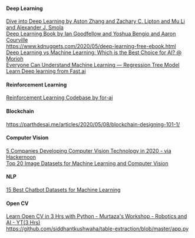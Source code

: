 #### Deep Learning
[Dive into Deep Learning by Aston Zhang and Zachary C. Lipton and Mu Li and Alexander J. Smola](https://d2l.ai/)  
[Deep Learning Book by Ian Goodfellow and Yoshua Bengio and Aaron Courville
](https://www.deeplearningbook.org/)  
https://www.kdnuggets.com/2020/05/deep-learning-free-ebook.html  
[Deep Learning vs Machine Learning: Which is the Best Choice for AI? @ Morioh](https://morioh.com/p/06f664d53cf5)   
[Everyone Can Understand Machine Learning — Regression Tree Model](https://medium.com/towards-artificial-intelligence/everyone-can-understand-machine-learning-regression-tree-model-28e3541b3e79)  
[Learn Deep learning from Fast.ai](https://www.fast.ai)  

#### Reinforcement Learning
[Reinforcement Learning Codebase by for-ai](https://github.com/for-ai/rl)  

#### Blockchain
https://parthdesai.me/articles/2020/05/08/blockchain-designing-101-1/  

#### Computer Vision
[5 Companies Developing Computer Vision Technology in 2020 - via Hackernoon](https://hackernoon.com/5-companies-developing-computer-vision-technology-in-2020-f24g349i)  
[Top 20 Image Datasets for Machine Learning and Computer Vision](https://hackernoon.com/top-20-image-datasets-for-machine-learning-and-computer-vision-rq3w3zxo)  

#### NLP
[15 Best Chatbot Datasets for Machine Learning](https://lionbridge.ai/datasets/15-best-chatbot-datasets-for-machine-learning/)   

#### Open CV
[Learn Open CV in 3 Hrs with Python - Murtaza's Workshop - Robotics and AI - YT(3 Hrs)](https://www.youtube.com/watch?v=WQeoO7MI0Bs)  
https://github.com/siddhantkushwaha/table-extraction/blob/master/app.py  
